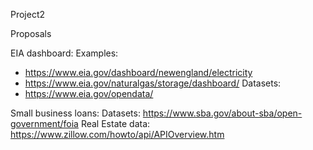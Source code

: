 Project2

Proposals

EIA dashboard: Examples:
- https://www.eia.gov/dashboard/newengland/electricity
- https://www.eia.gov/naturalgas/storage/dashboard/ Datasets:
- https://www.eia.gov/opendata/





Small business loans: Datasets:
https://www.sba.gov/about-sba/open-government/foia
Real Estate data:
https://www.zillow.com/howto/api/APIOverview.htm
  

  
  

